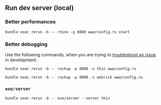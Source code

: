 ## Run dev server (local)

### Better performances

```shell
bundle exec rerun -b -- rhino -p 8080 www/config.ru start
```

### Better debugging

Use the following commands, when you are trying to
[troubleshoot an issue][better_errors#multi-worker-servers] in development.

```shell
bundle exec rerun -b -- rackup -p 8080 -s thin www/config.ru
```

```shell
bundle exec rerun -b -- rackup -p 8080 -s webrick www/config.ru
```

### ```exe/server```

```shell
bundle exec rerun -b -- exe/server --server thin
```

<!-- hypelinks -->

[better_errors#multi-worker-servers]: https://github.com/BetterErrors/better_errors#unicorn-puma-and-other-multi-worker-servers
